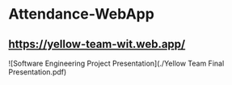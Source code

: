 # Attendance-WebApp

## 
## https://yellow-team-wit.web.app/

![Software Engineering Project Presentation](./Yellow Team Final Presentation.pdf)
